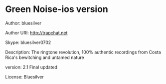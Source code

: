# Green Noise-ios version

Author: bluesilver

Author URI: http://trapchat.net

Skype: bluesilver0702

Description: The ringtone revolution,  100% authentic recordings from Costa Rica's bewitching and untamed nature

version: 2.1 Final updated

License: Bluesilver
